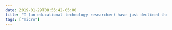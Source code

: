 ```yaml
---
date: 2019-01-29T08:55:42-05:00
title: "I (an educational technology researcher) have just declined the opportunity to review for the journal “Cell Proliferation.” The weird thing is that it didn’t seem like the spammy requests from journals I sometimes get. Mistaken identity, maybe?"
tags: ["micro"]
---
```

